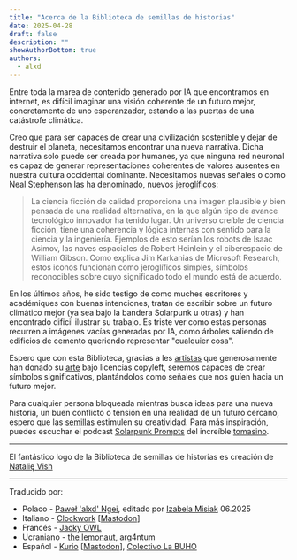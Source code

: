 ```yaml
---
title: "Acerca de la Biblioteca de semillas de historias"
date: 2025-04-28
draft: false
description: ""
showAuthorBottom: true
authors:
  - alxd
---
```


Entre toda la marea de contenido generado por IA que encontramos en internet, es difícil imaginar una visión coherente de un futuro mejor, concretamente de uno esperanzador, estando a las puertas de una catástrofe climática.

Creo que para ser capaces de crear una civilización sostenible y dejar de destruir el planeta, necesitamos encontrar una nueva narrativa. Dicha narrativa solo puede ser creada por humanes, ya que ninguna red neuronal es capaz de generar representaciones coherentes de valores ausentes en nuestra cultura occidental dominante. Necesitamos nuevas señales o como Neal Stephenson las ha denominado, nuevos [jeroglíficos](https://web.archive.org/web/20120410060017/http://www.worldpolicy.org/journal/fall2011/innovation-starvation):

> La ciencia ficción de calidad proporciona una imagen plausible y bien pensada de una realidad alternativa, en la que algún tipo de avance tecnológico innovador ha tenido lugar. Un universo creíble de ciencia ficción, tiene una coherencia y lógica internas con sentido para la ciencia y la ingeniería. Ejemplos de esto serían los robots de Isaac Asimov, las naves espaciales de Robert Heinlein y el ciberespacio de William Gibson. Como explica Jim Karkanias de Microsoft Research, estos iconos funcionan como jeroglíficos simples, símbolos reconocibles sobre cuyo significado todo el mundo está de acuerdo.

En los últimos años, he sido testigo de como muches escritores y académiques con buenas intenciones, tratan de escribir sobre un futuro climático mejor (ya sea bajo la bandera Solarpunk u otras) y han encontrado dificil ilustrar su trabajo. Es triste ver como estas personas recurren a imágenes vacías generadas por IA, como árboles saliendo de edificios de cemento queriendo representar "cualquier cosa".

Espero que con esta Biblioteca, gracias a les [artistas](/es/authors/) que generosamente han donado su [arte](/es/art/) bajo licencias copyleft, seremos capaces de crear símbolos significativos, plantándolos como señales que nos guíen hacia un futuro mejor.

Para cualquier persona bloqueada mientras busca ideas para una nueva historia, un buen conflicto o tensión en una realidad de un futuro cercano, espero que las [semillas](/es/seeds/) estimulen su creatividad. Para más inspiración, puedes escuchar el podcast [Solarpunk Prompts](https://podcast.tomasino.org/@SolarpunkPrompts) del increíble [tomasino](https://tomasino.org/).

---

El fantástico logo de la Biblioteca de semillas de historias es creación de [Natalię Vish](https://mas.to/@karafuto)

---

Traducido por:

- Polaco - [Paweł 'alxd' Ngei](/es/authors/alxd), editado por [Izabela Misiak](https://mastodon.social/@izabelamisiak) 06.2025
- Italiano - [Clockwork](https://clockwooork.github.io/) [[Mastodon](https://sociale.network/@clockwooork)]
- Francés - [Jacky OWL](/es/authors/jackyowl)
- Ucraniano - [the lemonaut](/es/authors/thelemonaut), arg4ntum
- Español - [Kurio](https://kurio.neocities.org) [[Mastodon](https://sunny.garden/@kurio)], [Colectivo La BUHO](https://labuho.org/)

